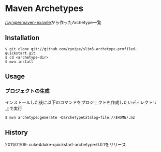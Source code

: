Maven Archetypes
===========

[/cynipe/maven-examle](https://github.com/cynipe/maven-examples)から作ったArchetype一覧

Installation
------------

    $ git clone git://github.com/cynipe/slim3-archetype-profiled-quickstart.git
    $ cd <archetype-dir>
    $ mvn install

Usage
------------

### プロジェクトの生成 ###

インストールした後に以下のコマンドをプロジェクトを作成したいディレクトリ上で実行

    $ mvn archetype:generate -DarcheTypeCatalog=file://$HOME/.m2

History
------------

2011/01/09: cuke4duke-quickstart-archetype:0.0.1をリリース

